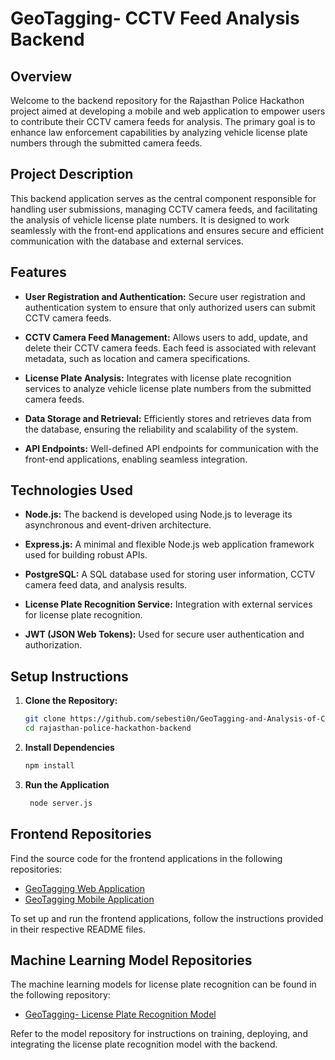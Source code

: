 # GeoTagging- CCTV Feed Analysis Backend

## Overview

Welcome to the backend repository for the Rajasthan Police Hackathon project aimed at developing a mobile and web application to empower users to contribute their CCTV camera feeds for analysis. The primary goal is to enhance law enforcement capabilities by analyzing vehicle license plate numbers through the submitted camera feeds.

## Project Description

This backend application serves as the central component responsible for handling user submissions, managing CCTV camera feeds, and facilitating the analysis of vehicle license plate numbers. It is designed to work seamlessly with the front-end applications and ensures secure and efficient communication with the database and external services.

## Features

- **User Registration and Authentication:** Secure user registration and authentication system to ensure that only authorized users can submit CCTV camera feeds.

- **CCTV Camera Feed Management:** Allows users to add, update, and delete their CCTV camera feeds. Each feed is associated with relevant metadata, such as location and camera specifications.

- **License Plate Analysis:** Integrates with license plate recognition services to analyze vehicle license plate numbers from the submitted camera feeds.

- **Data Storage and Retrieval:** Efficiently stores and retrieves data from the database, ensuring the reliability and scalability of the system.

- **API Endpoints:** Well-defined API endpoints for communication with the front-end applications, enabling seamless integration.

## Technologies Used

- **Node.js:** The backend is developed using Node.js to leverage its asynchronous and event-driven architecture.

- **Express.js:** A minimal and flexible Node.js web application framework used for building robust APIs.

- **PostgreSQL:** A SQL database used for storing user information, CCTV camera feed data, and analysis results.

- **License Plate Recognition Service:** Integration with external services for license plate recognition.

- **JWT (JSON Web Tokens):** Used for secure user authentication and authorization.

## Setup Instructions

1. **Clone the Repository:**
   ```bash
   git clone https://github.com/sebesti0n/GeoTagging-and-Analysis-of-CCTV-Areas-Backend.git
   cd rajasthan-police-hackathon-backend
   
2. **Install Dependencies**
   
   ```bash
   npm install
   
3. **Run the Application**
   
   ```bash
    node server.js      
   
## Frontend Repositories

Find the source code for the frontend applications in the following repositories:

- [GeoTagging Web Application](https://github.com/sebesti0n/Geotagging-and-Analysis-of-CCTV-Areas/tree/main/web)
- [GeoTagging Mobile Application](https://github.com/sebesti0n/Geotagging-and-Analysis-of-CCTV-Areas/tree/main/mobile)

To set up and run the frontend applications, follow the instructions provided in their respective README files.

## Machine Learning Model Repositories

The machine learning models for license plate recognition can be found in the following repository:

- [GeoTagging- License Plate Recognition Model](https://github.com/sebesti0n/GeoTagging-ANPR_ML_Model)

Refer to the model repository for instructions on training, deploying, and integrating the license plate recognition model with the backend.

